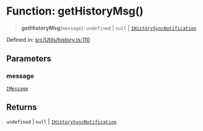 # Function: getHistoryMsg()

> **getHistoryMsg**(`message`): `undefined` \| `null` \| [`IHistorySyncNotification`](../namespaces/proto/namespaces/Message/interfaces/IHistorySyncNotification.md)

Defined in: [src/Utils/history.ts:110](https://github.com/Fokusdotid/Baileys/blob/49e815e65b8f4aea31725e09dcf4815734557e39/src/Utils/history.ts#L110)

## Parameters

### message

[`IMessage`](../namespaces/proto/interfaces/IMessage.md)

## Returns

`undefined` \| `null` \| [`IHistorySyncNotification`](../namespaces/proto/namespaces/Message/interfaces/IHistorySyncNotification.md)
